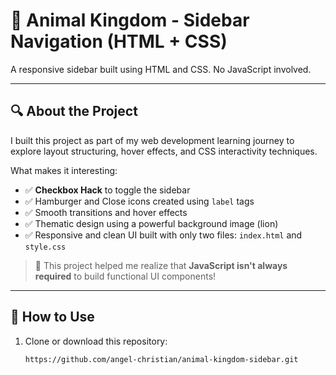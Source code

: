 # 🦁 Animal Kingdom - Sidebar Navigation (HTML + CSS)

A responsive sidebar built using HTML and CSS. No JavaScript involved.

---

## 🔍 About the Project

I built this project as part of my web development learning journey to explore layout structuring, hover effects, and CSS interactivity techniques.

What makes it interesting:
- ✅ **Checkbox Hack** to toggle the sidebar
- ✅ Hamburger and Close icons created using `label` tags
- ✅ Smooth transitions and hover effects
- ✅ Thematic design using a powerful background image (lion)
- ✅ Responsive and clean UI built with only two files: `index.html` and `style.css`

> 🧠 This project helped me realize that **JavaScript isn't always required** to build functional UI components!

---

## 🚀 How to Use

1. Clone or download this repository:

   ```bash
   https://github.com/angel-christian/animal-kingdom-sidebar.git
